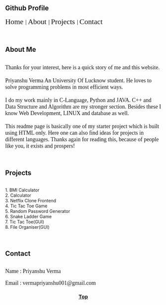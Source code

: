 <div id="home">
  <h2>Github Profile</h2>
  <a href="#home" style="text-decoration: none">
    <font face="Verdana" size="5"> Home </font>
  </a>                  
  <span>|</span>
  <a href="#about" style="text-decoration: none">
    <font face="Verdana" size="5"> About </font>
  </a>
  <span>|</span>
  <a href="#projects" style="text-decoration: none">
    <font face="Verdana" size="5"> Projects </font>
  </a>
  <span>|</span>
  <a href="#contact" style="text-decoration: none">
    <font face="Verdana" size="5"> Contact </font>
  </a>
</div>
<br />
<br />
<div id="about">
  <h2>About Me</h2>
  <br />
  <font face="Verdana" size="4">
    Thanks for your interest, here is a quick story of me and this website.
    <br />
    <br />
    Priyanshu Verma An University Of Lucknow student. He loves to solve
    programming problems in most efficient ways.
    <br />
    <br />
    I do my work mainly in C-Language, Python and JAVA. C++ and Data Structure
    and Algorithm are my stronger section. Besides these I know Web Development,
    LINUX and database as well.
    <br />
    <br />
    This readme page is basically one of my starter project which is built using
    HTML only. Here one can also find ideas for projects in different languages.
    Thanks again for reading this, because of people like you, it exists and
    prospers!
    <br />
  </font>
</div>
<br /><br />
<div id="projects">
  <h2>Projects</h2>
  <br />
  1. BMI Calculator <br>
  2. Calculator <br>
  3. Netflix Clone Frontend <br>
  4. Tic Tac Toe Game <br>
  5. Random Password Generator <br>
  6. Snake Ladder Game <br>
  7. Tic Tac Toe(GUI) <br>
  8. File Organiser(GUI) <br>
</div>
<br /><br />
<div id="contact">
  <h2>Contact</h2>
  <br />
  <font face="Verdana" size="4"> Name :</font>
  <font face="Verdana" size="4"> Priyanshu Verma </font>
  <br />
  <br />
  <font face="Verdana" size="4"> Email :</font>
  <font face="Verdana" size="4"> vermapriyanshu001@gmail.com </font>
</div>
<div align="center"><h3><a href="home">Top</a></h3></div>
